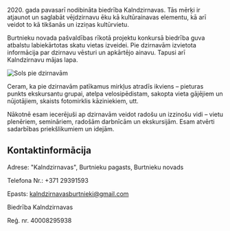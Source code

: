 2020\. gada pavasarī nodibināta biedrība Kalndzirnavas. Tās mērķi ir atjaunot un saglabāt vējdzirnavu ēku kā kultūrainavas elementu, kā arī veidot to kā tikšanās un izziņas kultūrvietu.

Burtnieku novada pašvaldības rīkotā projektu konkursā biedrība guva atbalstu labiekārtotas skatu vietas izveidei. Pie dzirnavām izvietota informācija par dzirnavu vēsturi un apkārtējo ainavu.
Tapusi arī Kalndzirnavu mājas lapa.

<img class="article-image square" src="{{ site.baseurl_root }}/assets/images/sols.jpg" alt="Sols pie dzirnavām">

Ceram, ka pie dzirnavām patīkamus mirkļus atradīs ikviens – pieturas punkts ekskursantu grupai, atelpa velosipēdistam, sakopta vieta gājējiem un nūjotājiem, skaists fotomirklis kāziniekiem, utt.


Nākotnē esam iecerējuši ap dzirnavām veidot radošu un izzinošu vidi – vietu plenēriem, semināriem, radošām darbnīcām un ekskursijām.
Esam atvērti sadarbības priekšlikumiem un idejām.

## Kontaktinformācija

Adrese: "Kalndzirnavas", Burtnieku pagasts, Burtnieku novads

Telefona Nr.: +371 29391593

Epasts: <a href="mailto:kalndzirnavasburtnieki@gmail.com">kalndzirnavasburtnieki@gmail.com</a>

Biedrība Kalndzirnavas

Reģ. nr. 40008295938
